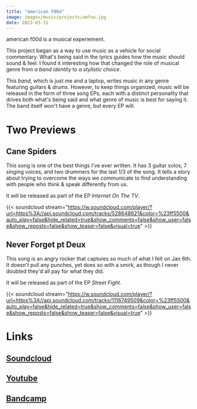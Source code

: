 ```yaml
---
title: "american f00d"
image: images/music/projects/amfoo.jpg
date: 2023-03-31
---
```


american f00d is a musical experiement.

This project began as a way to use music as a vehicle for social commentary. What's being said in the lyrics guides how the music should sound & feel. I found it interesting how that changed the role of musical genre from _a band identity_ to _a stylistic choice_.

This _band_, which is just me and a laptop, writes music in any genre featuring guitars & drums. However, to keep things organized, music will be released in the form of three song EPs, each with a distinct personality that drives both what's being said and what genre of music is best for saying it. The band itself won't have a genre, but every EP will.


# Two Previews

## Cane Spiders

This song is one of the best things I've ever written. It has 3 guitar solos, 7 singing voices, and two drummers for the last 1/3 of the song. It tells a story about trying to overcome the ways we communicate to find understanding with people who think & speak differently from us.

It will be released as part of the EP _Internet On The TV_.

{{< soundcloud stream="https://w.soundcloud.com/player/?url=https%3A//api.soundcloud.com/tracks/528648621&color=%23ff5500&auto_play=false&hide_related=true&show_comments=false&show_user=false&show_reposts=false&show_teaser=false&visual=true" >}}

## Never Forget pt Deux

This song is an angry rocker that captures so much of what I felt on Jan 6th. It doesn't pull any punches, yet does so with a smirk, as though I never doubted they'd all pay for what they did.

It will be released as part of the EP _Street Fight_.

{{< soundcloud stream="https://w.soundcloud.com/player/?url=https%3A//api.soundcloud.com/tracks/1116749509&color=%23ff5500&auto_play=false&hide_related=true&show_comments=false&show_user=false&show_reposts=false&show_teaser=false&visual=true" >}}


# Links

## [Soundcloud](https://soundcloud.com/americanf00d)

## [Youtube](https://www.youtube.com/@americanf00d)

## [Bandcamp](https://americanf00d.bandcamp.com/)

